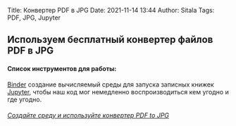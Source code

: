Title: Конвертер PDF в JPG
Date: 2021-11-14 13:44
Author: Sitala
Tags: PDF, JPG, Jupyter 

## Используем бесплатный конвертер файлов PDF в JPG

#### Список инструментов для работы: 
[Binder][1] создание вычисляемый среды для запуска записных книжек [Jupyter][2], 
чтобы наш код мог немедленно воспроизводиться кем угодно и где угодно.

[1]: https://mybinder.org
[2]: https://jupyter.org

###### [Создайте среду и используйте конвертер PDF to JPG][3]

[3]: https://mybinder.org/v2/gh/sharkevolution/requirements.git/HEAD?filepath=pdf_image.ipynb





